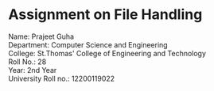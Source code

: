 # Assignment on File Handling

Name: Prajeet Guha <br/>
Department: Computer Science and Engineering <br/>
College: St.Thomas' College of Engineering and Technology <br/>
Roll No.: 28 <br/>
Year: 2nd Year <br/>
University Roll no.: 12200119022
